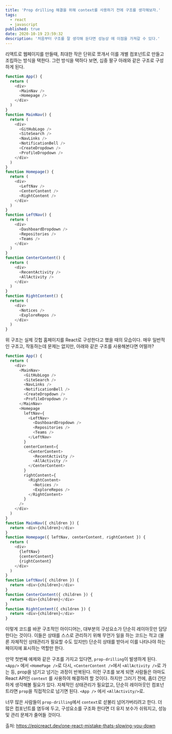 ```yaml
---
title: 'Prop drilling 해결을 위해 context를 사용하기 전에 구조를 생각해보자.'
tags:
  - react
  - javascript
published: true
date: 2020-10-19 23:59:32
description: '처음부터 구조를 잘 생각해 둔다면 성능상 에 이점을 가져갈 수 있다.'
---
```


리액트로 웹페이지를 만들때, 최대한 작은 단위로 쪼개서 이를 개별 컴포넌트로 만들고 조립하는 방식을 택한다. 그런 방식을 택하다 보면, 십중 팔구 아래와 같은 구조로 구성하게 된다.

```javascript
function App() {
  return (
    <div>
      <MainNav />
      <Homepage />
    </div>
  )
}
function MainNav() {
  return (
    <div>
      <GitHubLogo />
      <SiteSearch />
      <NavLinks />
      <NotificationBell />
      <CreateDropdown />
      <ProfileDropdown />
    </div>
  )
}
function Homepage() {
  return (
    <div>
      <LeftNav />
      <CenterContent />
      <RightContent />
    </div>
  )
}
function LeftNav() {
  return (
    <div>
      <DashboardDropdown />
      <Repositories />
      <Teams />
    </div>
  )
}
function CenterContent() {
  return (
    <div>
      <RecentActivity />
      <AllActivity />
    </div>
  )
}
function RightContent() {
  return (
    <div>
      <Notices />
      <ExploreRepos />
    </div>
  )
}
```

위 구조는 실제 깃헙 홈페이지를 React로 구성한다고 했을 때의 모습이다. 매우 일반적인 구조고, 작동하는데 문제는 없지만, 아래와 같은 구조를 사용해본다면 어떨까?

```javascript
function App() {
  return (
    <div>
      <MainNav>
        <GitHubLogo />
        <SiteSearch />
        <NavLinks />
        <NotificationBell />
        <CreateDropdown />
        <ProfileDropdown />
      </MainNav>
      <Homepage
        leftNav={
          <LeftNav>
            <DashboardDropdown />
            <Repositories />
            <Teams />
          </LeftNav>
        }
        centerContent={
          <CenterContent>
            <RecentActivity />
            <AllActivity />
          </CenterContent>
        }
        rightContent={
          <RightContent>
            <Notices />
            <ExploreRepos />
          </RightContent>
        }
      />
    </div>
  )
}
function MainNav({ children }) {
  return <div>{children}</div>
}
function Homepage({ leftNav, centerContent, rightContent }) {
  return (
    <div>
      {leftNav}
      {centerContent}
      {rightContent}
    </div>
  )
}
function LeftNav({ children }) {
  return <div>{children}</div>
}
function CenterContent({ children }) {
  return <div>{children}</div>
}
function RightContent({ children }) {
  return <div>{children}</div>
}
```

이렇게 코드를 바꾼 구조적인 아이디어는, 대부분의 구성요소가 단순히 레이아웃만 담당한다는 것이다. 이들은 상태를 스스로 관리하기 위해 무언가 일을 하는 코드는 적고 (물론 자체적인 상태관리가 필요할 수도 있지만) 단순히 상태를 받아서 이를 나타나야 하는 페이지에 표시하는 역할만 한다.

만약 첫번째 예제와 같은 구조를 가지고 있다면, `prop-drilling`이 발생하게 된다. `<App/>` 에서 `<HomePage />`로 다시, `<CenterContent />`에서 `<AllActivity />`로 가는 등, prop을 넘기고 넘기는 과정이 반복된다. 이런 구조를 보게 되면 사람들은 아마도 React API인 `context` 를 사용하여 해결하려 할 것이다. 하지만 그러기 전에, 좀더 간단하게 생각해볼 필요가 있다. 자체적인 상태관리가 필요없고, 단순히 레이아웃인 컴포넌트라면 `prop`을 직접적으로 넘기면 된다. `<App />` 에서 `<AllActivity/>`로.

너무 많은 사람들이 `prop-drilling`에서 `context`로 섣불리 넘어가버리려고 한다. 더 많은 컴포넌트를 염두에 두고, 구성요소를 구조화 한다면 더 유지 보수가 쉬워지고, 성능및 관리 문제가 줄어들 것이다.

출처: https://epicreact.dev/one-react-mistake-thats-slowing-you-down
